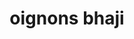 ---
title: oignons bhaji
draft: false
layout: recettes
type: plat
categories:
  - Friture
regime:
  - vegan
  - sans-gluten
cuisson: Oui
temperature: Chaud
plate: 100
check: Oui
checkAlwaysOk: false
ingredients:
  sec: []
  lof:
    - title: huile de friture
      quantite: 7
      unit: litre
    - title: Farine de pois chiche
      quantite: 3
      unit: Kg
  legumes:
    - title: piment rouge frais
      quantite: 20
      unit: unité
    - title: Ail
      quantite: 7
      unit: tête·s
    - title: Gingembre
      quantite: 100
      unit: grammes
    - title: Oignon
      quantite: 9
      unit: Kg
  epices:
    - title: fenouil graine
      quantite: 50
      unit: grammes
    - title: Sel
      quantite: 80
      unit: grammes
    - title: Curry
      quantite: 250
      unit: grammes
    - title: Cumin (graines)
      quantite: 50
      unit: grammes
    - title: Coriandre en poudre
      quantite: 50
      unit: grammes
  autres:
    - title: Eau
      quantite: 2
      unit: litre
preparation: >-
  Mélanger dans un bol tous les ingrédients pour l'oignon bhaji - sauf l'eau,
  l'huile de tournesol.


  Ajouter ensuite l'eau et remuer afin d’obtenir une pâte épaisse. Ajouter
   une cuillère à soupe d'eau supplémentaire si la pâte est trop épaisse.

  Faire
   chauffer l'huile de tournesol dans un wok ou friteuse à feu moyen. Une 
  fois que l'huile est chaude, déposer 5 à 6 cuillères à soupe de la pâte 

  dans la poêle, selon la taille.


  Faire frire les bhajis des deux côtés jusqu'à ce qu'ils soient dorés.


  Retirer les bhajis de l'huile et saupoudrer d'un peu de sel . Continuer jusqu'à ce que la pâte soit complètement épuisée.


  \
publishDate: 2025-06-02T16:53:00.000Z
uuid: om3sikhm
titleslug: oignons-bhaji_om3sikhm
---